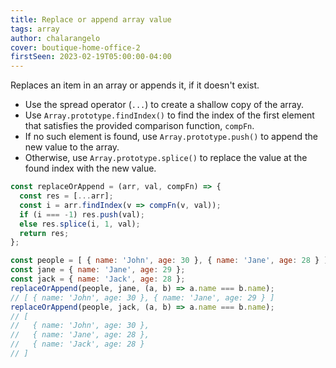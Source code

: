 ```yaml
---
title: Replace or append array value
tags: array
author: chalarangelo
cover: boutique-home-office-2
firstSeen: 2023-02-19T05:00:00-04:00
---
```


Replaces an item in an array or appends it, if it doesn't exist.

- Use the spread operator (`...`) to create a shallow copy of the array.
- Use `Array.prototype.findIndex()` to find the index of the first element that satisfies the provided comparison function, `compFn`.
- If no such element is found, use `Array.prototype.push()` to append the new value to the array.
- Otherwise, use `Array.prototype.splice()` to replace the value at the found index with the new value.

```js
const replaceOrAppend = (arr, val, compFn) => {
  const res = [...arr];
  const i = arr.findIndex(v => compFn(v, val));
  if (i === -1) res.push(val);
  else res.splice(i, 1, val);
  return res;
};
```

```js
const people = [ { name: 'John', age: 30 }, { name: 'Jane', age: 28 } ];
const jane = { name: 'Jane', age: 29 };
const jack = { name: 'Jack', age: 28 };
replaceOrAppend(people, jane, (a, b) => a.name === b.name);
// [ { name: 'John', age: 30 }, { name: 'Jane', age: 29 } ]
replaceOrAppend(people, jack, (a, b) => a.name === b.name);
// [
//   { name: 'John', age: 30 },
//   { name: 'Jane', age: 28 },
//   { name: 'Jack', age: 28 }
// ]
```
